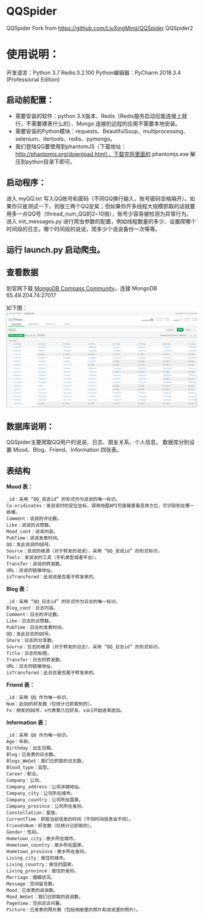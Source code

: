 # QQSpider
QQSpider Fork from https://github.com/LiuXingMing/QQSpider QQSpider2

# 使用说明：

开发语言：Python 3.7 
Redis:3.2.100
Python编辑器：PyCharm 2018.3.4 (Professional Edition)

## 启动前配置：

* 需要安装的软件：python 3.X版本、Redis（Redis服务启动后能连接上就行，不需要建表什么的）、Mongo 连接的远程的应用不需要本地安装。
* 需要安装的Python模块：requests、BeautifulSoup、multiprocessing、selenium、itertools、redis、pymongo。
* 我们登陆QQ要使用到phantomJS（下载地址：http://phantomjs.org/download.html），下载完将里面的 phantomjs.exe 解压到python目录下即可。


## 启动程序：

进入 myQQ.txt 写入QQ账号和密码（不同QQ换行输入，账号密码空格隔开）。如果你只是测试一下，则放三两个QQ足矣；但如果你开多线程大规模抓取的话就要用多一点QQ号（thread_num_QQ的2~10倍），账号少容易被检测为异常行为。
进入 init_messages.py 进行爬虫参数的配置，例如线程数量的多少、设置爬哪个时间段的日志，哪个时间段的说说，爬多少个说说备份一次等等。

## 运行 launch.py 启动爬虫。

## 查看数据
到官网下载 [MongoDB Compass Community](https://www.mongodb.com/download-center/community)，连接 MongoDB 65.49.204.74:27017

如下图：
![截图](https://github.com/fantasylion/QQSpider/blob/master/Document/20190211172713.png?raw=true)

## 数据库说明：
QQSpider主要爬取QQ用户的说说、日志、朋友关系、个人信息。 
数据库分别设置 Mood、Blog、Friend、Information 四张表。

## 表结构

__Mood 表：__
```
_id：采用 “QQ_说说id” 的形式作为说说的唯一标识。 
Co-oridinates：发说说时的定位坐标，调用地图API可直接查看具体方位，可识别到在哪一栋楼。 
Comment：说说的评论数。 
Like：说说的点赞数。 
Mood_cont：说说内容。 
PubTime：说说发表时间。 
QQ：发此说说的QQ号。 
Source：说说的根源（对于转发的说说），采用 “QQ_说说id” 的形式标识。 
Tools：发说说的工具（手机类型或者平台）。 
Transfer：说说的转发数。 
URL：说说的链接地址。 
isTransfered：此说说是否属于转发来的。
```

__Blog 表：__
```
_id：采用 “QQ_日志id” 的形式作为日志的唯一标识。 
Blog_cont：日志内容。 
Comment：日志的评论数。 
Like：日志的点赞数。 
PubTime：日志的发表时间。 
QQ：发此日志的QQ号。 
Share：日志的分享数。 
Source：日志的根源（对于转发的日志），采用 “QQ_日志id” 的形式标识。 
Title：日志的标题。 
Transfer：日志的转发数。 
URL：日志的链接地址。 
isTransfered：此日志是否属于转发来的。
```

__Friend 表：__
```
_id：采用 QQ 作为唯一标识。 
Num：此QQ的好友数（仅统计已抓取到的）。 
Fx：朋友的QQ号，x代表第几位好友，x从1开始逐渐迭加。
```

__Information 表：__
```
_id：采用 QQ 作为唯一标识。 
Age：年龄。 
Birthday：出生日期。 
Blog：已发表的日志数。 
Blogs_WeGet：我们已抓取的日志数。 
Blood_type：血型。 
Career：职业。 
Company：公司。 
Company_address：公司详细地址。 
Company_city：公司所在城市。 
Company_country：公司所在国家。 
Company_province：公司所在省份。 
Constellation：星座。 
CurrentTime：抓取当前信息的时间（不同时间信息会不同）。 
FriendsNum：好友数（仅统计已抓取的）。 
Gender：性别。 
Hometown_city：故乡所在城市。 
Hometown_country：故乡所在国家。 
Hometown_province：故乡所在省份。 
Living_city：居住的城市。 
Living_country：居住的国家。 
Living_province：居住的省份。 
Marriage：婚姻状况。 
Message：空间留言数。 
Mood：已发表的说说数。 
Mood_WeGet：我们已抓取的说说数。 
PageView：空间总访问量。 
Picture：已发表的照片数（包括相册里的照片和说说里的照片）。
```


